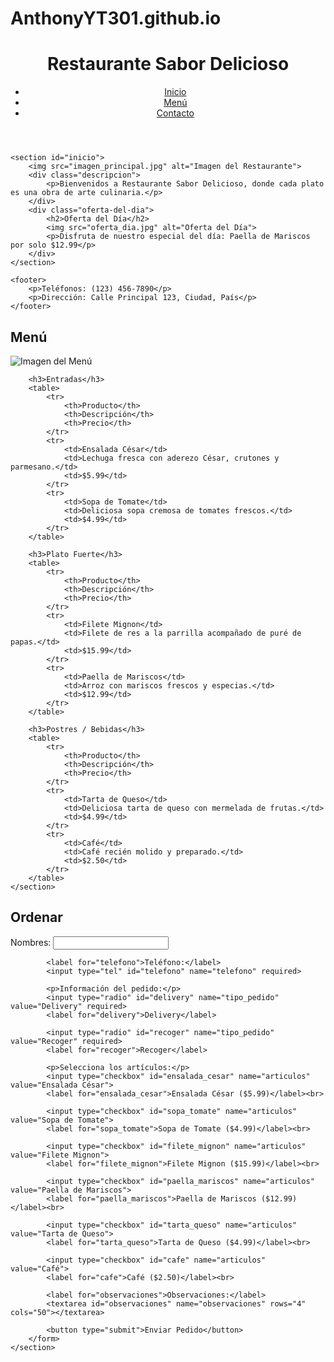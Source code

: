 # AnthonyYT301.github.io

<!DOCTYPE html>
<html lang="es">
<head>
    <meta charset="UTF-8">
    <meta name="viewport" content="width=device-width, initial-scale=1.0">
    <title>Restaurante Sabor Delicioso</title>
    <link rel="stylesheet" href="styles.css">
</head>
<body>
    <header>
        <h1>Restaurante Sabor Delicioso</h1>
        <nav>
            <ul>
                <li><a href="index.html">Inicio</a></li>
                <li><a href="menu.html">Menú</a></li>
                <li><a href="ordenar.html">Contacto</a></li>
            </ul>
        </nav>
    </header>
    
    <section id="inicio">
        <img src="imagen_principal.jpg" alt="Imagen del Restaurante">
        <div class="descripcion">
            <p>Bienvenidos a Restaurante Sabor Delicioso, donde cada plato es una obra de arte culinaria.</p>
        </div>
        <div class="oferta-del-dia">
            <h2>Oferta del Día</h2>
            <img src="oferta_dia.jpg" alt="Oferta del Día">
            <p>Disfruta de nuestro especial del día: Paella de Mariscos por solo $12.99</p>
        </div>
    </section>
    
    <footer>
        <p>Teléfonos: (123) 456-7890</p>
        <p>Dirección: Calle Principal 123, Ciudad, País</p>
    </footer>
</body>
</html>

<!DOCTYPE html>
<html lang="es">
<head>
    <meta charset="UTF-8">
    <meta name="viewport" content="width=device-width, initial-scale=1.0">
    <title>Menú - Restaurante Sabor Delicioso</title>
    <link rel="stylesheet" href="styles.css">
</head>
<body>
    <section id="menu">
        <h2>Menú</h2>
        <img src="imagen_menu.jpg" alt="Imagen del Menú">
        
        <h3>Entradas</h3>
        <table>
            <tr>
                <th>Producto</th>
                <th>Descripción</th>
                <th>Precio</th>
            </tr>
            <tr>
                <td>Ensalada César</td>
                <td>Lechuga fresca con aderezo César, crutones y parmesano.</td>
                <td>$5.99</td>
            </tr>
            <tr>
                <td>Sopa de Tomate</td>
                <td>Deliciosa sopa cremosa de tomates frescos.</td>
                <td>$4.99</td>
            </tr>
        </table>
        
        <h3>Plato Fuerte</h3>
        <table>
            <tr>
                <th>Producto</th>
                <th>Descripción</th>
                <th>Precio</th>
            </tr>
            <tr>
                <td>Filete Mignon</td>
                <td>Filete de res a la parrilla acompañado de puré de papas.</td>
                <td>$15.99</td>
            </tr>
            <tr>
                <td>Paella de Mariscos</td>
                <td>Arroz con mariscos frescos y especias.</td>
                <td>$12.99</td>
            </tr>
        </table>
        
        <h3>Postres / Bebidas</h3>
        <table>
            <tr>
                <th>Producto</th>
                <th>Descripción</th>
                <th>Precio</th>
            </tr>
            <tr>
                <td>Tarta de Queso</td>
                <td>Deliciosa tarta de queso con mermelada de frutas.</td>
                <td>$4.99</td>
            </tr>
            <tr>
                <td>Café</td>
                <td>Café recién molido y preparado.</td>
                <td>$2.50</td>
            </tr>
        </table>
    </section>
</body>
</html>

<!DOCTYPE html>
<html lang="es">
<head>
    <meta charset="UTF-8">
    <meta name="viewport" content="width=device-width, initial-scale=1.0">
    <title>Ordenar - Restaurante Sabor Delicioso</title>
    <link rel="stylesheet" href="styles.css">
</head>
<body>
    <section id="contacto">
        <h2>Ordenar</h2>
        <form action="mailto:info@restaurante.com" method="post" enctype="text/plain">
            <label for="nombres">Nombres:</label>
            <input type="text" id="nombres" name="nombres" required>
            
            <label for="telefono">Teléfono:</label>
            <input type="tel" id="telefono" name="telefono" required>
            
            <p>Información del pedido:</p>
            <input type="radio" id="delivery" name="tipo_pedido" value="Delivery" required>
            <label for="delivery">Delivery</label>
            
            <input type="radio" id="recoger" name="tipo_pedido" value="Recoger" required>
            <label for="recoger">Recoger</label>
            
            <p>Selecciona los artículos:</p>
            <input type="checkbox" id="ensalada_cesar" name="articulos" value="Ensalada César">
            <label for="ensalada_cesar">Ensalada César ($5.99)</label><br>
            
            <input type="checkbox" id="sopa_tomate" name="articulos" value="Sopa de Tomate">
            <label for="sopa_tomate">Sopa de Tomate ($4.99)</label><br>
            
            <input type="checkbox" id="filete_mignon" name="articulos" value="Filete Mignon">
            <label for="filete_mignon">Filete Mignon ($15.99)</label><br>
            
            <input type="checkbox" id="paella_mariscos" name="articulos" value="Paella de Mariscos">
            <label for="paella_mariscos">Paella de Mariscos ($12.99)</label><br>
            
            <input type="checkbox" id="tarta_queso" name="articulos" value="Tarta de Queso">
            <label for="tarta_queso">Tarta de Queso ($4.99)</label><br>
            
            <input type="checkbox" id="cafe" name="articulos" value="Café">
            <label for="cafe">Café ($2.50)</label><br>
            
            <label for="observaciones">Observaciones:</label>
            <textarea id="observaciones" name="observaciones" rows="4" cols="50"></textarea>
            
            <button type="submit">Enviar Pedido</button>
        </form>
    </section>
</body>
</
